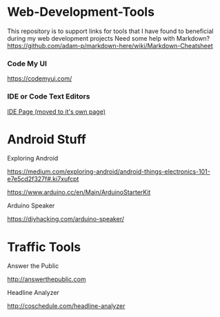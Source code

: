 Web-Development-Tools
=====================

This repository is to support links for tools that I have found to beneficial during my web development projects
Need some help with Markdown? https://github.com/adam-p/markdown-here/wiki/Markdown-Cheatsheet

### Code My UI

https://codemyui.com/

### IDE or Code Text Editors
<a href="https://github.com/jthurston/Web-Development-Tools/blob/master/ide.md">IDE Page (moved to it's own page)</a>

Android Stuff
===================

Exploring Android

https://medium.com/exploring-android/android-things-electronics-101-e7e5cd2f327f#.ki7xufcpt

https://www.arduino.cc/en/Main/ArduinoStarterKit

Arduino Speaker

https://diyhacking.com/arduino-speaker/


Traffic Tools
===================
Answer the Public

http://answerthepublic.com

Headline Analyzer

http://coschedule.com/headline-analyzer
